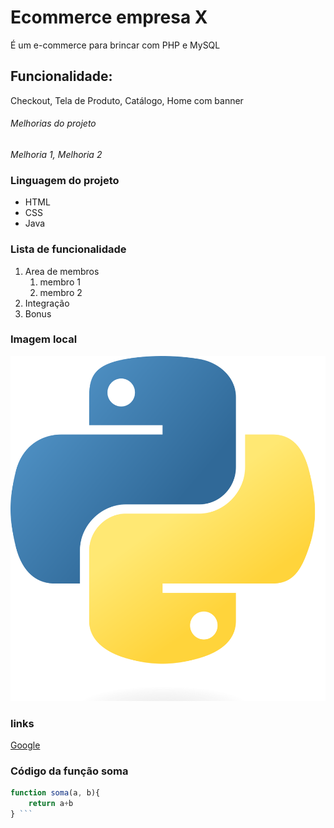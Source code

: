 # Ecommerce **empresa X**
É um e-commerce para brincar com PHP e MySQL

## Funcionalidade:
Checkout, Tela de Produto, Catálogo, Home com banner


###### Melhorias do projeto
_Melhoria 1, Melhoria 2_

### Linguagem do projeto
* HTML
* CSS
* Java
### Lista de funcionalidade
1. Area de membros
    1. membro 1
    2. membro 2
2. Integração
3. Bonus


### Imagem local
![Logo do python](img/Python-logo-notext.svg.png)

### links
[Google](https://www.google.com)

### Código da função soma

```javascript
function soma(a, b){
    return a+b
} ```